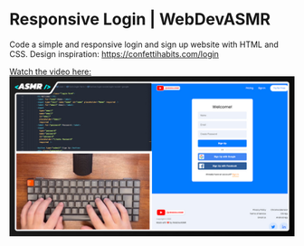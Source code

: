 # Responsive Login | WebDevASMR

Code a simple and responsive login and sign up website with HTML and CSS.
Design inspiration: https://confettihabits.com/login

[Watch the video here:](https://youtu.be/f_P2QRr0w0g?sub_confirmation=1)
[![YouTube](./thumbnail.jpg)](https://youtu.be/f_P2QRr0w0g?sub_confirmation=1)
